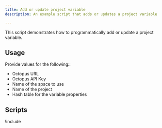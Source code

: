 ```yaml
---
title: Add or update project variable
description: An example script that adds or updates a project variable.

---
```


This script demonstrates how to programmatically add or update a project variable.

## Usage

Provide values for the following::
- Octopus URL
- Octopus API Key
- Name of the space to use
- Name of the project
- Hash table for the variable properties

## Scripts

!include <add-update-project-variable-scripts>